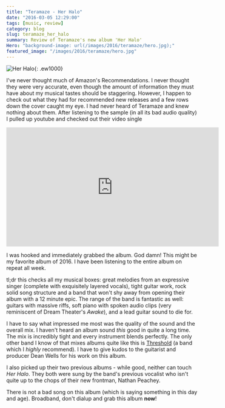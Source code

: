 ```yaml
---
title: "Teramaze - Her Halo"
date: "2016-03-05 12:29:00"
tags: [music, review]
category: blog
slug: teramaze_her_halo
summary: Review of Teramaze's new album 'Her Halo'
Hero: "background-image: url(/images/2016/teramaze/hero.jpg);"
featured_image: "/images/2016/teramaze/hero.jpg"
---
```


![Her Halo]({filename}/images/2016/teramaze/album.jpg){: .ew1000}

I've never thought much of Amazon's Recommendations. I never thought they were very accurate, even though the amount of information they must have about my musical tastes should be staggering. However, I happen to check out what they had for recommended new releases and a few rows down the cover caught my eye. I had never heard of Teramaze and knew nothing about them. After listening to the sample (in all its bad audio quality) I pulled up youtube and checked out their video single

<div class="iframe_wrapper">
<iframe width="560" height="315" src="https://www.youtube.com/embed/nlV0nNcazl4" frameborder="0" allowfullscreen></iframe>
</div>

I was hooked and immediately grabbed the album. God damn! This might be my favorite album of 2016. I have been listening to the entire album on repeat all week.

tl;dr this checks all my musical boxes: great melodies from an expressive singer (complete with exquisitely layered vocals), tight guitar work, rock solid song structure and a band that won't shy away from opening their album with a 12 minute epic. The range of the band is fantastic as well: guitars with massive riffs, soft piano with spoken audio clips (very reminiscent of Dream Theater's _Awake_), and a lead guitar sound to die for.

I have to say what impressed me most was the quality of the sound and the overall mix. I haven't heard an album sound _this_ good in quite a long time. The mix is incredibly tight and every instrument blends perfectly. The only other band I know of that mixes albums quite like this is [Threshold](https://thresh.net/) (a band which I _highly_ recommend). I have to give kudos to the guitarist and producer Dean Wells for his work on this album.

I also picked up their two previous albums - while good, neither can touch _Her Halo_. They both were sung by the band's previous vocalist who isn't quite up to the chops of their new frontman, Nathan Peachey.

There is not a bad song on this album (which is saying something in this day and age). Broadband, don't dialup and grab this album **now**!
